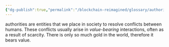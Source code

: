 ```yaml
---
{"dg-publish":true,"permalink":"/blockchain-reimagined/glossary/authority/","hide":true,"created":"2024-09-14T01:57:51.130+07:00","updated":"2024-10-26T20:15:55.791+07:00"}
---
```


authorities are entities that we place in society to resolve conflicts between humans. These conflicts usually arise in *value-bearing* interactions, often as a result of scarcity. There is only so much gold in the world, therefore it bears value. 
